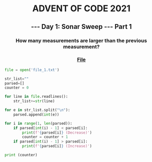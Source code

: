 
<div align="center">

# ADVENT OF CODE 2021

</div>

<div align="center">

## --- Day 1: Sonar Sweep --- Part 1

### How many measurements are larger than the previous measurement?

### [File]("http://www.google.es")

</div>


```py
file = open('file_1.txt')

str_list=""
parsed=[]
counter = 0

for line in file.readlines():
    str_list+=str(line)

for e in str_list.split("\n"):
    parsed.append(int(e))

for i in range(1, len(parsed)):
    if parsed[int(i) - 1] < parsed[i]:
        print(f'{parsed[i]} (Decrease)')
        counter = counter + 1
    if parsed[int(i) - 1] > parsed[i]:
        print(f'{parsed[i]} (Increase)')

print (counter)
```


